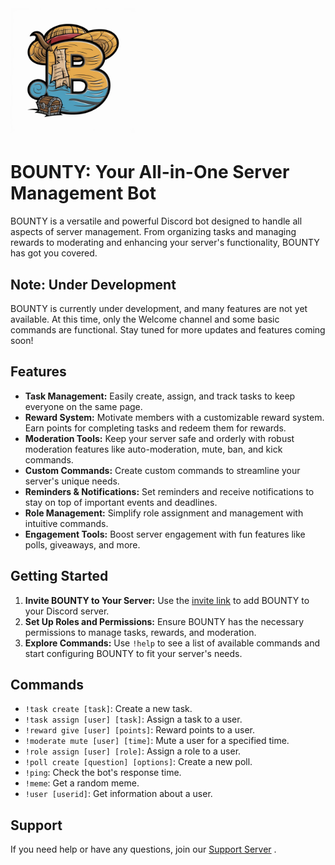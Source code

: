 #  <img src="/Bounty-Logo.jpeg" alt="BOUNTY Logo" width="200" height="200"> 
# BOUNTY: Your All-in-One Server Management Bot

BOUNTY is a versatile and powerful Discord bot designed to handle all aspects of server management. From organizing tasks and managing rewards to moderating and enhancing your server's functionality, BOUNTY has got you covered.

## Note: Under Development
BOUNTY is currently under development, and many features are not yet available. At this time, only the Welcome channel and some basic commands are functional. Stay tuned for more updates and features coming soon!

## Features
- **Task Management:** Easily create, assign, and track tasks to keep everyone on the same page.
- **Reward System:** Motivate members with a customizable reward system. Earn points for completing tasks and redeem them for rewards.
- **Moderation Tools:** Keep your server safe and orderly with robust moderation features like auto-moderation, mute, ban, and kick commands.
- **Custom Commands:** Create custom commands to streamline your server's unique needs.
- **Reminders & Notifications:** Set reminders and receive notifications to stay on top of important events and deadlines.
- **Role Management:** Simplify role assignment and management with intuitive commands.
- **Engagement Tools:** Boost server engagement with fun features like polls, giveaways, and more.

## Getting Started
1. **Invite BOUNTY to Your Server:** Use the [invite link](https://discord.com/oauth2/authorize?client_id=1253629936967880796&permissions=8&integration_type=0&scope=bot) to add BOUNTY to your Discord server.
2. **Set Up Roles and Permissions:** Ensure BOUNTY has the necessary permissions to manage tasks, rewards, and moderation.
3. **Explore Commands:** Use `!help` to see a list of available commands and start configuring BOUNTY to fit your server's needs.

## Commands
- `!task create [task]`: Create a new task.
- `!task assign [user] [task]`: Assign a task to a user.
- `!reward give [user] [points]`: Reward points to a user.
- `!moderate mute [user] [time]`: Mute a user for a specified time.
- `!role assign [user] [role]`: Assign a role to a user.
- `!poll create [question] [options]`: Create a new poll.
- `!ping`: Check the bot's response time.
- `!meme`: Get a random meme.
- `!user [userid]`: Get information about a user.

## Support
If you need help or have any questions, join our [Support Server](https://discord.gg/6DueXVrZ) .

